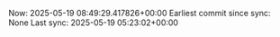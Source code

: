 Now: 2025-05-19 08:49:29.417826+00:00 Earliest commit since sync: None Last sync: 2025-05-19 05:23:02+00:00
